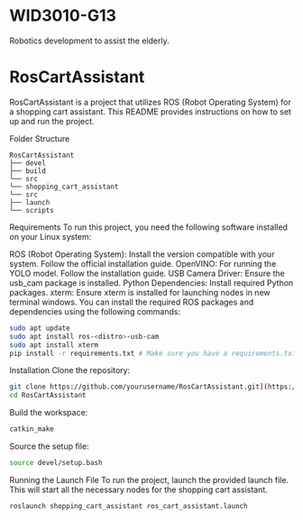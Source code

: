 # WID3010-G13
Robotics development to assist the elderly.

# RosCartAssistant

RosCartAssistant is a project that utilizes ROS (Robot Operating System) for a shopping cart assistant. This README provides instructions on how to set up and run the project.

Folder Structure
```
RosCartAssistant
├── devel
├── build
└── src
└── shopping_cart_assistant
└── src
├── launch
└── scripts
```

Requirements
To run this project, you need the following software installed on your Linux system:

ROS (Robot Operating System): Install the version compatible with your system. Follow the official installation guide.
OpenVINO: For running the YOLO model. Follow the installation guide.
USB Camera Driver: Ensure the usb_cam package is installed.
Python Dependencies: Install required Python packages.
xterm: Ensure xterm is installed for launching nodes in new terminal windows.
You can install the required ROS packages and dependencies using the following commands:

```sh
sudo apt update
sudo apt install ros-<distro>-usb-cam
sudo apt install xterm
pip install -r requirements.txt # Make sure you have a requirements.txt with the necessary Python packages
```

Installation
Clone the repository:
```sh
git clone https://github.com/yourusername/RosCartAssistant.git](https://github.com/Vanstage/RosCartAssistant.git
cd RosCartAssistant
```

Build the workspace:
```sh
catkin_make
```

Source the setup file:
```sh
source devel/setup.bash
```

Running the Launch File
To run the project, launch the provided launch file. This will start all the necessary nodes for the shopping cart assistant.

```sh
roslaunch shopping_cart_assistant ros_cart_assistant.launch
```

